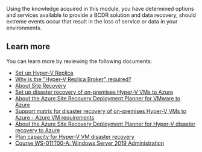 Using the knowledge acquired in this module, you have determined options and services available to provide a BCDR solution and data recovery, should extreme events occur that result in the loss of service or data in your environments.

## Learn more

You can learn more by reviewing the following documents:

- [Set up Hyper-V Replica](/windows-server/virtualization/hyper-v/manage/set-up-hyper-v-replica?azure-portal=true)
- [Why is the "Hyper-V Replica Broker" required?](/training/paths/windows-server-hyper-v-virtualization/?azure-portal=true)
- [About Site Recovery](/azure/site-recovery/site-recovery-overview?azure-portal=true)
- [Set up disaster recovery of on-premises Hyper-V VMs to Azure](/azure/site-recovery/hyper-v-azure-tutorial?azure-portal=true)
- [About the Azure Site Recovery Deployment Planner for VMware to Azure](/azure/site-recovery/site-recovery-deployment-planner?azure-portal=true)
- [Support matrix for disaster recovery of on-premises Hyper-V VMs to Azure - Azure VM requirements](/azure/site-recovery/hyper-v-azure-support-matrix#azure-vm-requirements?azure-portal=true)
- [About the Azure Site Recovery Deployment Planner for Hyper-V disaster recovery to Azure](/azure/site-recovery/hyper-v-deployment-planner-overview?azure-portal=true)
- [Plan capacity for Hyper-V VM disaster recovery](/azure/site-recovery/site-recovery-capacity-planner?azure-portal=true)
- [Course WS-011T00-A: Windows Server 2019 Administration](/certifications/courses/ws-011t00?azure-portal=true)
